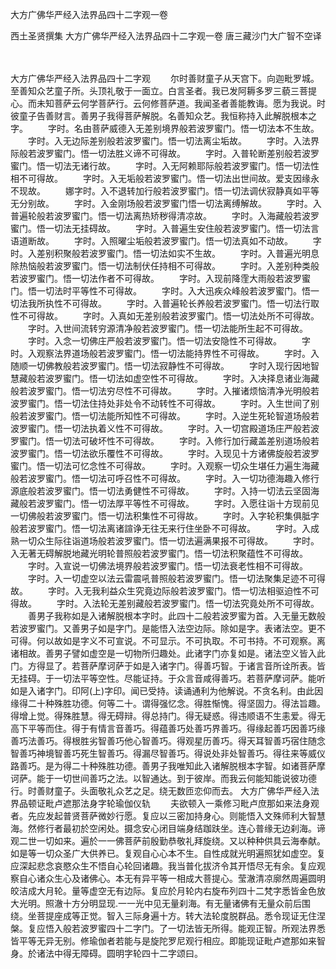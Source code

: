 大方广佛华严经入法界品四十二字观一卷


西土圣贤撰集
大方广佛华严经入法界品四十二字观一卷
唐三藏沙门大广智不空译

　　

大方广佛华严经入法界品四十二字观
　　尔时善财童子从天宫下。向迦毗罗城。至善知众艺童子所。头顶礼敬于一面立。白言圣者。我已发阿耨多罗三藐三菩提心。而未知菩萨云何学菩萨行。云何修菩萨道。我闻圣者善能教诲。愿为我说。时彼童子告善财言。善男子我得菩萨解脱。名善知众艺。我恒称持入此解脱根本之字。
　　字时。名由菩萨威德入无差别境界般若波罗蜜门。悟一切法本不生故。
　　字时。入无边际差别般若波罗蜜门。悟一切法离尘垢故。
　　字时。入法界际般若波罗蜜门。悟一切法胜义谛不可得故。
　　字时。入普轮断差别般若波罗蜜门。悟一切法无诸行故。
　　字时。入无阿赖耶际般若波罗蜜门。悟一切法性相不可得故。
　　字时。入无垢般若波罗蜜门。悟一切法出世间故。爱支因缘永不现故。
　　娜字时。入不退转加行般若波罗蜜门。悟一切法调伏寂静真如平等无分别故。
　　字时。入金刚场般若波罗蜜门悟一切法离缚解故。
　　字时。入普遍轮般若波罗蜜门。悟一切法离热矫秽得清凉故。
　　字时。入海藏般若波罗蜜门。悟一切法无挂碍故。
　　字时。入普遍生安住般若波罗蜜门。悟一切法言语道断故。
　　字时。入照曜尘垢般若波罗蜜门。悟一切法真如不动故。
　　字时。入差别积聚般若波罗蜜门。悟一切法如实不生故。
　　字时。入普遍光明息除热恼般若波罗蜜门。悟一切法制伏任持相不可得故。
　　字时。入差别种类般若波罗蜜门。悟一切法作者不可得故。
　　字时。入现前降霔大雨般若波罗蜜门。悟一切法时平等性不可得故。
　　字时。入大迅疾众峰般若波罗蜜门。悟一切法我所执性不可得故。
　　字时。入普遍轮长养般若波罗蜜门。悟一切法行取性不可得故。
　　字时。入真如无差别般若波罗蜜门。悟一切法处所不可得故。
　　字时。入世间流转穷源清净般若波罗蜜门。悟一切法能所生起不可得故。
　　字时。入念一切佛庄严般若波罗蜜门。悟一切法安隐性不可得故。
　　字时。入观察法界道场般若波罗蜜门。悟一切法能持界性不可得故。
　　字时。入随顺一切佛教般若波罗蜜门。悟一切法寂静性不可得故。
　　字时入现行因地智慧藏般若波罗蜜门。悟一切法如虚空性不可得故。
　　字时。入决择息诸业海藏般若波罗蜜门。悟一切法穷尽性不可得故。
　　字时。入摧诸烦恼清净光明般若波罗蜜门。悟一切法住持处非处令不动转性不可得故。
　　字时。入生世间了别般若波罗蜜门。悟一切法能所知性不可得故。
　　字时。入逆生死轮智道场般若波罗蜜门。悟一切法执着义性不可得故。
　　字时。入一切宫殿道场庄严般若波罗蜜门。悟一切法可破坏性不可得故。
　　字时。入修行加行藏盖差别道场般若波罗蜜门。悟一切法欲乐覆性不可得故。
　　字时。入现见十方诸佛旋般若波罗蜜门。悟一切法可忆念性不可得故。
　　字时。入观察一切众生堪任力遍生海藏般若波罗蜜门。悟一切法可呼召性不可得故。
　　字时。入一切功德海趣入修行源底般若波罗蜜门。悟一切法勇健性不可得故。
　　字时。入持一切法云坚固海藏般若波罗蜜门。悟一切法厚平等性不可得故。
　　字时。入愿往诣十方现前见一切佛般若波罗蜜门。悟一切法积集性不可得故。
　　字时。入字轮积集俱胝字般若波罗蜜门。悟一切法离诸諠诤无往无来行住坐卧不可得故。
　　字时。入成熟一切众生际往诣道场般若波罗蜜门。悟一切法遍满果报不可得故。
　　字时。入无著无碍解脱地藏光明轮普照般若波罗蜜门。悟一切法积聚蕴性不可得故。
　　字时。入宣说一切佛法境界般若波罗蜜门。悟一切法衰老性相不可得故。
　　字时。入一切虚空以法云雷震吼普照般若波罗蜜门。悟一切法聚集足迹不可得故。
　　字时。入无我利益众生究竟边际般若波罗蜜门。悟一切法相驱迫性不可得故。
　　字时。入法轮无差别藏般若波罗蜜门。悟一切法究竟处所不可得故。
　　善男子我称如是入诸解脱根本字时。此四十二般若波罗蜜为首。入无量无数般若波罗蜜门。又善男子如是字门。是能悟入法空边际。除如是字。表诸法空。更不可得。何以故如是字义不可宣说。不可显示。不可执取。不可书持。不可观察。离诸相故。善男子譬如虚空是一切物所归趣处。此诸字门亦复如是。诸法空义皆入此门。方得显了。若菩萨摩诃萨于如是入诸字门。得善巧智。于诸言音所诠所表。皆无挂碍。于一切法平等空性。尽能证持。于众言音咸得善巧。若菩萨摩诃萨。能听如是入诸字门。印阿(上)字印。闻已受持。读诵通利为他解说。不贪名利。由此因缘得二十种殊胜功德。何等二十。谓得强忆念。得胜惭愧。得坚固力。得法旨趣。得增上觉。得殊胜慧。得无碍辩。得总持门。得无疑惑。得违顺语不生恚爱。得无高下平等而住。得于有情言音善巧。得蕴善巧处善巧界善巧。得缘起善巧因善巧缘善巧法善巧。得根胜劣智善巧他心智善巧。得观星历善巧。得天耳智善巧宿住随念智善巧神境智善巧死生智善巧。得漏尽智善巧。得说处非处智善巧。得往来等威仪路善巧。是为得二十种殊胜功德。善男子我唯知此入诸解脱根本字智。如诸菩萨摩诃萨。能于一切世间善巧之法。以智通达。到于彼岸。而我云何能知能说彼功德行。时善财童子。头面敬礼众艺之足。绕无数匝恋仰而去。
大方广佛华严经入法界品顿证毗卢遮那法身字轮瑜伽仪轨
　　夫欲顿入一乘修习毗卢庶那如来法身观者。先应发起普贤菩萨微妙行愿。复应以三密加持身心。则能悟入文殊师利大智慧海。然修行者最初於空闲处。摄念安心闭目端身结跏趺坐。连心普缘无边刹海。谛观二世一切如来。遍於一一佛菩萨前殷勤恭敬礼拜旋绕。又以种种供具云海奉献。如是等一切众圣广大供养已。复观自心心本不生。自性成就光明遍照犹如虚空。复应深起悲念哀愍众生不悟自心轮回诸趣。我当普化拔济令其开悟尽无有余。复应观察自心诸众生心及诸佛心。本无有异平等一相成大菩提心。莹澈清凉廓然周遍圆明皎洁成大月轮。量等虚空无有边际。复应於月轮内右旋布列四十二梵字悉皆金色放大光明。照澈十方分明显现.一一光中见无量刹海。有无量诸佛有无量众前后围绕。坐菩提座成等正觉。智入三际身遍十方。转大法轮度脱群品。悉令现证无住涅槃。复应悟入般若波罗蜜四十二字门。了一切法皆无所得。能观正智。所观法界悉皆平等无异无别。修瑜伽者若能与是旋陀罗尼观行相应。即能现证毗卢遮那如来智身。於诸法中得无障碍。圆明字轮四十二字颂曰。

